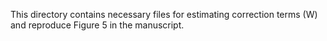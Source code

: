 This directory contains necessary files for estimating correction terms (W) and reproduce Figure 5 in the manuscript.
